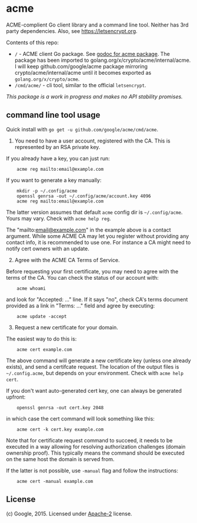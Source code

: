 # acme

ACME-complient Go client library and a command line tool. Neither has 3rd party dependencies.
Also, see https://letsencrypt.org.

Contents of this repo:

* `/` - ACME client Go package. See [godoc for acme package](https://godoc.org/github.com/google/acme).
  The package has been imported to golang.org/x/crypto/acme/internal/acme. I will keep
  github.com/google/acme package mirroring crypto/acme/internal/acme until it becomes exported
  as `golang.org/x/crypto/acme`.
* `/cmd/acme/` - cli tool, similar to the official `letsencrypt`.

*This package is a work in progress and makes no API stability promises.*

## command line tool usage

Quick install with `go get -u github.com/google/acme/cmd/acme`.

1. You need to have a user account, registered with the CA. This is represented
  by an RSA private key.

  If you already have a key, you can just run:

        acme reg mailto:email@example.com

  If you want to generate a key manually:

        mkdir -p ~/.config/acme
        openssl genrsa -out ~/.config/acme/account.key 4096
        acme reg mailto:email@example.com

  The latter version assumes that default `acme` config dir is `~/.config/acme`.
  Yours may vary. Check with `acme help reg`.

  The "mailto:email@example.com" in the example above is a contact argument.
  While some ACME CA may let you register without providing any contact info,
  it is recommended to use one. For instance a CA might need to notify
  cert owners with an update.

2. Agree with the ACME CA Terms of Service.

  Before requesting your first certificate, you may need to agree with
  the terms of the CA. You can check the status of our account with:

        acme whoami

  and look for "Accepted: ..." line. If it says "no", check CA's terms document
  provided as a link in "Terms: ..." field and agree by executing:

        acme update -accept

3. Request a new certificate for your domain.

  The easiest way to do this is:

        acme cert example.com

  The above command will generate a new certificate key (unless one already exists),
  and send a certifcate request. The location of the output files is `~/.config.acme`,
  but depends on your environment. Check with `acme help cert`.

  If you don't want auto-generated cert key, one can always be generated upfront:

        openssl genrsa -out cert.key 2048

  in which case the cert command will look something like this:

        acme cert -k cert.key example.com

  Note that for certificate request command to succeed, it needs to be executed in a way
  allowing for resolving authorization challenges (domain ownership proof). This typically
  means the command should be executed on the same host the domain is served from.

  If the latter is not possible, use `-manual` flag and follow the instructions:

        acme cert -manual example.com


## License

(c) Google, 2015. Licensed under [Apache-2](LICENSE) license.
